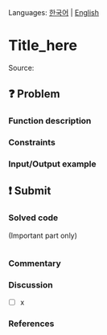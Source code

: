 Languages: [한국어](README.md) | [English](README.en.md)

# Title_here
Source: 

## :question: Problem
### Function description

### Constraints

### Input/Output example

## :exclamation: Submit
### Solved code
(Important part only)
``` java
```
### Commentary

### Discussion
- [ ] x

### References
